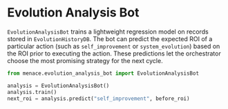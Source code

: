 # Evolution Analysis Bot

`EvolutionAnalysisBot` trains a lightweight regression model on records stored in
`EvolutionHistoryDB`. The bot can predict the expected ROI of a particular
action (such as `self_improvement` or `system_evolution`) based on the ROI prior
to executing the action. These predictions let the orchestrator choose the most
promising strategy for the next cycle.

```python
from menace.evolution_analysis_bot import EvolutionAnalysisBot

analysis = EvolutionAnalysisBot()
analysis.train()
next_roi = analysis.predict("self_improvement", before_roi)
```
